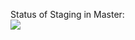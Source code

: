 
Status of Staging in Master:<br>
<img src="https://github.com/adv-it/github-actions-part2-cicd-to-aws/workflows/Staging-CD-AWS-EB/badge.svg?branch=master"><br>
